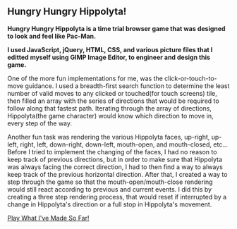 ## Hungry Hungry Hippolyta!
**Hungry Hungry Hippolyta is a time trial browser game that was designed to look and feel like Pac-Man.**

**I used JavaScript, jQuery, HTML, CSS, and various picture files that I editted myself using GIMP Image Editor, to engineer and design this game.**


One of the more fun implementations for me, was the click-or-touch-to-move
guidance.  I used a breadth-first search function to determine the least
number of valid moves to any clicked or touched(for touch screens) tile,
then filled an array with the series of directions that would be
required to follow along that fastest path.  Iterating through the array
of directions, Hippolyta(the game character) would know which direction
to move in, every step of the way.

Another fun task was rendering the various Hippolyta faces,
up-right, up-left, right, left, down-right, down-left, mouth-open,
and mouth-closed, etc...  Before I tried to implement the changing of the faces,
I had no reason to keep track of previous directions, but in order to make
sure that Hippolyta was always facing the correct direction, I had to then
find a way to always keep track of the previous horizontal direction.
After that, I created a way to step through the game so
that the mouth-open/mouth-close rendering would still react according to
previous and current events.  I did this by creating a three step rendering
process, that would reset if interrupted by a change in Hippolyta's
direction or a full stop in Hippolyta's movement.


[Play What I've Made So Far!](http://hungryhungryhippolyta.com)

